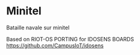 # Minitel
Bataille navale sur minitel

Based on RIOT-OS PORTING for IDOSENS BOARDS
https://github.com/CampusIoT/idosens
